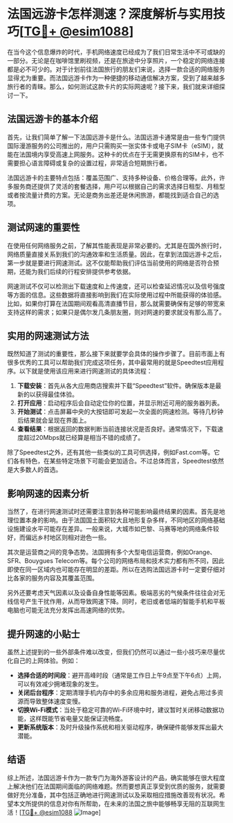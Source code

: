 # 法国远游卡怎样测速？深度解析与实用技巧[[TG💪+ @esim1088](https://t.me/s/esim1088)]

在当今这个信息爆炸的时代，手机网络速度已经成为了我们日常生活中不可或缺的一部分。无论是在咖啡馆里刷视频，还是在旅途中分享照片，一个稳定的网络连接都是必不可少的。对于计划前往法国旅行的朋友们来说，选择一款合适的网络服务显得尤为重要。而法国远游卡作为一种便捷的移动通信解决方案，受到了越来越多旅行者的青睐。那么，如何测试这款卡片的实际网速呢？接下来，我们就来详细探讨一下。

## 法国远游卡的基本介绍

首先，让我们简单了解一下法国远游卡是什么。法国远游卡通常是由一些专门提供国际漫游服务的公司推出的，用户只需购买一张实体卡或电子SIM卡（eSIM），就能在法国境内享受高速上网服务。这种卡的优点在于无需更换原有的SIM卡，也不需要担心语言障碍或复杂的设置过程，非常适合短期旅行者。

法国远游卡的主要特点包括：覆盖范围广、支持多种设备、价格合理等。此外，许多服务商还提供了灵活的套餐选择，用户可以根据自己的需求选择日租型、月租型或者按流量计费的方案。无论是商务出差还是休闲旅游，都能找到适合自己的选项。

## 测试网速的重要性

在使用任何网络服务之前，了解其性能表现是非常必要的。尤其是在国外旅行时，网络质量直接关系到我们的沟通效率和生活质量。因此，在拿到法国远游卡之后，第一步就是要进行网速测试。这不仅能帮助我们评估当前使用的网络是否符合预期，还能为我们后续的行程安排提供参考依据。

网速测试不仅可以检测出下载速度和上传速度，还可以检查延迟情况以及信号强度等方面的信息。这些数据将直接影响到我们在实际使用过程中所能获得的体验感。比如，如果你打算在法国期间观看高清直播节目，那么就需要确保有足够的带宽来支持这样的需求；如果只是偶尔发几条朋友圈，则对网速的要求就没有那么高了。

## 实用的网速测试方法

既然知道了测试的重要性，那么接下来就要学会具体的操作步骤了。目前市面上有很多优秀的工具可以帮助我们完成这项任务，其中最常用的就是Speedtest应用程序。以下就是使用该应用来进行网速测试的具体流程：

1. **下载安装**：首先从各大应用商店搜索并下载“Speedtest”软件。确保版本是最新的以获得最佳体验。
2. **打开应用**：启动程序后会自动定位你的位置，并显示附近可用的服务器列表。
3. **开始测试**：点击屏幕中央的大按钮即可发起一次全面的网速检测。等待几秒钟后结果就会呈现在界面上。
4. **查看结果**：根据返回的数据判断当前连接状况是否良好。通常情况下，下载速度超过20Mbps就已经算是相当不错的成绩了。

除了Speedtest之外，还有其他一些类似的工具可供选择，例如Fast.com等。它们各有特色，在某些特定场景下可能会更加适合。不过总体而言，Speedtest依然是大多数人的首选。

## 影响网速的因素分析

当然了，在进行网速测试时还需要注意到各种可能影响最终结果的因素。首先是地理位置本身的影响。由于法国国土面积较大且地形复杂多样，不同地区的网络基础设施建设水平可能存在差异。一般来说，大城市如巴黎、马赛等地的网络条件较好，而偏远乡村地区则相对逊色一些。

其次是运营商之间的竞争态势。法国拥有多个大型电信运营商，例如Orange、SFR、Bouygues Telecom等。每个公司的网络布局和技术实力都有所不同，因此即使在同一区域内也可能存在明显的差距。所以在选购法国远游卡时一定要仔细对比各家的服务内容及其覆盖范围。

另外还要考虑天气因素以及设备自身性能等因素。极端恶劣的气候条件往往会对无线信号产生干扰作用，从而导致网速下降。同时，老旧或者低端的智能手机和平板电脑也可能无法充分发挥出高速网络的优势。

## 提升网速的小贴士

虽然上述提到的一些外部条件难以改变，但我们仍然可以通过一些小技巧来尽量优化自己的上网体验。例如：

- **选择合适的时间段**：避开高峰时段（通常是工作日上午9点至下午6点）上网，可以有效减少拥堵现象的发生。
- **关闭后台程序**：定期清理手机内存中的多余应用和服务进程，避免占用过多资源而导致整体速度变慢。
- **切换Wi-Fi模式**：当处于稳定可靠的Wi-Fi环境中时，建议暂时关闭移动数据功能，这样既能节省电量又能保证流畅度。
- **更新系统版本**：及时升级操作系统和相关驱动程序，确保硬件能够发挥出最大潜能。

## 结语

综上所述，法国远游卡作为一款专门为海外游客设计的产品，确实能够在很大程度上解决他们在法国期间面临的网络难题。然而要想真正享受到优质的服务，就需要做好充分准备，其中包括正确地进行网速测试以及采取相应措施改善现有状况。希望本文所提供的信息对你有所帮助，在未来的法国之旅中能够畅享无阻的互联网生活！[[TG💪+ @esim1088](https://t.me/s/esim1088) ![Image](https://i.postimg.cc/4NQfJmqS/Snipaste-2025-05-13-00-14-12.png)]